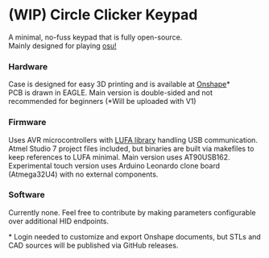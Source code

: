 # (WIP) Circle Clicker Keypad

A minimal, no-fuss keypad that is fully open-source.  
Mainly designed for playing [osu!](https://osu.ppy.sh/home)

### Hardware

Case is designed for easy 3D printing and is available at [Onshape](https://cad.onshape.com/documents/0c4176a79cdff478a6cae731/w/b5ecb7bfa3edbe6043146154/e/b18b9b10b9c10c07a1bcd025)*  
PCB is drawn in EAGLE. Main version is double-sided and not recommended for beginners (*Will be uploaded with V1)

### Firmware

Uses AVR microcontrollers with [LUFA library](https://github.com/abcminiuser/lufa) handling USB communication.  
Atmel Studio 7 project files included, but binaries are built via makefiles to keep references to LUFA minimal.
Main version uses AT90USB162. Experimental touch version uses Arduino Leonardo clone board (Atmega32U4) with no external components.

### Software

Currently none. Feel free to contribute by making parameters configurable over additional HID endpoints.

\* Login needed to customize and export Onshape documents, but STLs and CAD sources will be published via GitHub releases.  